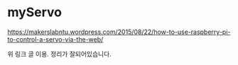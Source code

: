 # myServo
https://makerslabntu.wordpress.com/2015/08/22/how-to-use-raspberry-pi-to-control-a-servo-via-the-web/

위 링크 글 이용. 정리가 잘되어있습니다.
